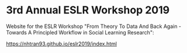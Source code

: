 # 3rd Annual ESLR Workshop 2019

Website for the ESLR Workshop "From Theory To Data And Back Again - Towards A Principled Workflow in Social Learning Research":

https://nhtran93.github.io/eslr2019/index.html
